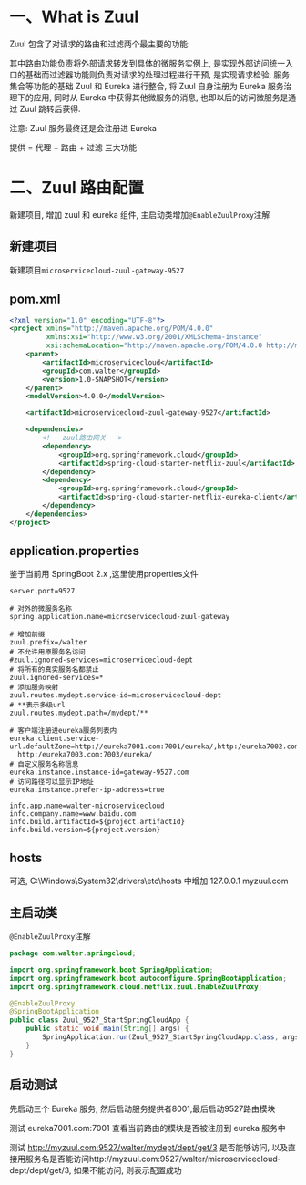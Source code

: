 # 一、What is Zuul

Zuul 包含了对请求的路由和过滤两个最主要的功能:

其中路由功能负责将外部请求转发到具体的微服务实例上, 是实现外部访问统一入口的基础而过滤器功能则负责对请求的处理过程进行干预, 是实现请求检验, 服务集合等功能的基础 Zuul 和 Eureka 进行整合, 将 Zuul 自身注册为 Eureka 服务治理下的应用, 同时从 Eureka 中获得其他微服务的消息, 也即以后的访问微服务是通过 Zuul 跳转后获得.

注意: Zuul 服务最终还是会注册进 Eureka



提供 = 代理 + 路由 + 过滤 三大功能



# 二、Zuul 路由配置

新建项目, 增加 zuul 和 eureka 组件, 主启动类增加`@EnableZuulProxy`注解



## 新建项目

新建项目`microservicecloud-zuul-gateway-9527`

## pom.xml

```xml
<?xml version="1.0" encoding="UTF-8"?>
<project xmlns="http://maven.apache.org/POM/4.0.0"
         xmlns:xsi="http://www.w3.org/2001/XMLSchema-instance"
         xsi:schemaLocation="http://maven.apache.org/POM/4.0.0 http://maven.apache.org/xsd/maven-4.0.0.xsd">
    <parent>
        <artifactId>microservicecloud</artifactId>
        <groupId>com.walter</groupId>
        <version>1.0-SNAPSHOT</version>
    </parent>
    <modelVersion>4.0.0</modelVersion>

    <artifactId>microservicecloud-zuul-gateway-9527</artifactId>

    <dependencies>
        <!-- zuul路由网关 -->
        <dependency>
            <groupId>org.springframework.cloud</groupId>
            <artifactId>spring-cloud-starter-netflix-zuul</artifactId>
        </dependency>
        <dependency>
            <groupId>org.springframework.cloud</groupId>
            <artifactId>spring-cloud-starter-netflix-eureka-client</artifactId>
        </dependency>
    </dependencies>
</project>
```

## application.properties

鉴于当前用 SpringBoot 2.x ,这里使用properties文件

```properties
server.port=9527

# 对外的微服务名称
spring.application.name=microservicecloud-zuul-gateway

# 增加前缀
zuul.prefix=/walter
# 不允许用原服务名访问
#zuul.ignored-services=microservicecloud-dept
# 将所有的真实服务名都禁止
zuul.ignored-services=*
# 添加服务映射
zuul.routes.mydept.service-id=microservicecloud-dept
# **表示多级url
zuul.routes.mydept.path=/mydept/**

# 客户端注册进eureka服务列表内
eureka.client.service-url.defaultZone=http://eureka7001.com:7001/eureka/,http:/eureka7002.com:7002/eureka/,\
  http:/eureka7003.com:7003/eureka/
# 自定义服务名称信息
eureka.instance.instance-id=gateway-9527.com
# 访问路径可以显示IP地址
eureka.instance.prefer-ip-address=true

info.app.name=walter-microservicecloud
info.company.name=www.baidu.com
info.build.artifactId=${project.artifactId}
info.build.version=${project.version}
```



## hosts

可选, C:\Windows\System32\drivers\etc\hosts 中增加 127.0.0.1  myzuul.com

## 主启动类

`@EnableZuulProxy`注解

```java
package com.walter.springcloud;

import org.springframework.boot.SpringApplication;
import org.springframework.boot.autoconfigure.SpringBootApplication;
import org.springframework.cloud.netflix.zuul.EnableZuulProxy;

@EnableZuulProxy
@SpringBootApplication
public class Zuul_9527_StartSpringCloudApp {
    public static void main(String[] args) {
        SpringApplication.run(Zuul_9527_StartSpringCloudApp.class, args);
    }
}

```

## 启动测试

先启动三个 Eureka 服务, 然后启动服务提供者8001,最后启动9527路由模块

测试 eureka7001.com:7001 查看当前路由的模块是否被注册到 eureka 服务中

测试 http://myzuul.com:9527/walter/mydept/dept/get/3 是否能够访问, 以及直接用服务名是否能访问http://myzuul.com:9527/walter/microservicecloud-dept/dept/get/3, 如果不能访问, 则表示配置成功
